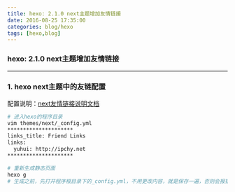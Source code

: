 ```yaml
---
title: hexo: 2.1.0 next主题增加友情链接
date: 2016-08-25 17:35:00
categories: blog/hexo
tags: [hexo,blog]
---
```

### hexo: 2.1.0 next主题增加友情链接

---

### 1. hexo next主题中的友链配置
配置说明：[next友情链接说明文档](https://github.com/iissnan/hexo-theme-next/wiki/友情链接设置)

``` bash
# 进入hexo的程序目录
vim themes/next/_config.yml
*********************
links_title: Friend Links
links:
  yuhui: http://ipchy.net
*********************

# 重新生成静态页面
hexo g
# 生成之前，先打开程序根目录下的_config.yml，不用更改内容，就是保存一遍，否则会报错
```
